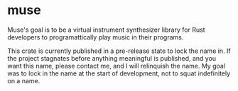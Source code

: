 # muse

Muse's goal is to be a virtual instrument synthesizer library for Rust developers to programattically play music in their programs.

This crate is currently published in a pre-release state to lock the name in. If the project stagnates before anything meaningful is published, and you want this name, please contact me, and I will relinquish the name. My goal was to lock in the name at the start of development, not to squat indefinitely on a name.
